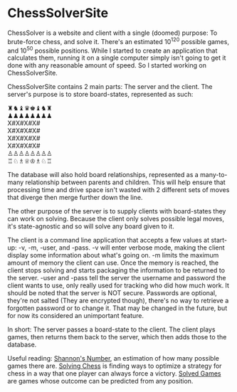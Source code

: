 # ChessSolverSite
ChessSolver is a website and client with a single (doomed) purpose: To brute-force chess, and solve it. There's an estimated 10<sup>120</sup> possible games, and 10<sup>50</sup> possible positions. While I started to create an application that calculates them, running it on a single computer simply isn't going to get it done with any reasonable amount of speed. So I started working on ChessSolverSite.

ChessSolverSite contains 2 main parts: The server and the client. The server's purpose is to store board-states, represented as such:

♜♞♝♛♚♝♞♜<br>
♟︎♟︎♟︎♟︎♟︎♟︎♟︎♟︎<br>
X#X#X#X#<br>
X#X#X#X#<br>
X#X#X#X#<br>
X#X#X#X#<br>
♙♙♙♙♙♙♙♙<br>
♖♘♗♕♔♗♘♖

The database will also hold board relationships, represented as a many-to-many relationship between parents and children. This will help ensure that processing time and drive space isn't wasted with 2 different sets of moves that diverge then merge further down the line.

The other purpose of the server is to supply clients with board-states they can work on solving. Because the client only solves possible legal moves, it's state-agnostic and so will solve any board given to it.


The client is a command line application that accepts a few values at start-up: -v, -m, -user, and -pass. -v will enter verbose mode, making the client display some information about what's going on. -m limits the maximum amount of memory the client can use. Once the memory is reached, the client stops solving and starts packaging the information to be returned to the server. -user and -pass tell the server the username and password the client wants to use, only really used for tracking who did how much work.
It should be noted that the server is NOT secure. Passwords are optional, they're not salted (They are encrypted though), there's no way to retrieve a forgotten password or to change it. That may be changed in the future, but for now its considered an unimportant feature.

In short: The server passes a board-state to the client. The client plays games, then returns them back to the server, which then adds those to the database.

Useful reading: 
[Shannon's Number](https://en.wikipedia.org/wiki/Shannon_number), an estimation of how many possible games there are.
[Solving Chess](https://en.wikipedia.org/wiki/Solving_chess) is finding ways to optimize a strategy for chess in a way that one player can always force a victory.
[Solved Games](https://en.wikipedia.org/wiki/Solved_game) are games whose outcome can be predicted from any position.
